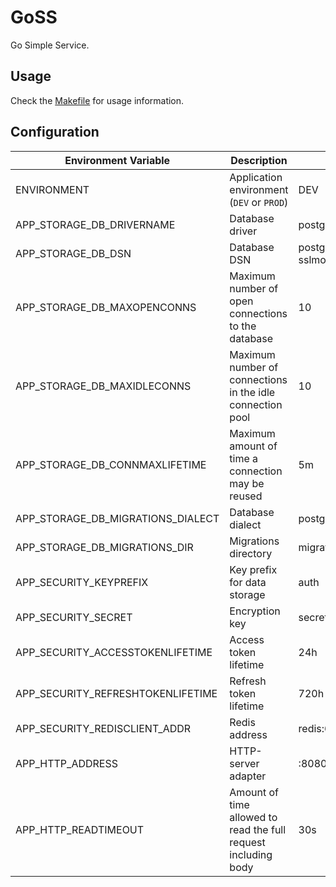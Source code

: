 # GoSS

Go Simple Service.

## Usage

Check the [Makefile](./Makefile) for usage information.

## Configuration

| Environment Variable              | Description                                                    | Example                                                             |
|-----------------------------------|----------------------------------------------------------------|---------------------------------------------------------------------|
| ENVIRONMENT                       | Application environment (`DEV` or `PROD`)                      | DEV                                                                 |
| APP_STORAGE_DB_DRIVERNAME         | Database driver                                                | postgres                                                            |
| APP_STORAGE_DB_DSN                | Database DSN                                                   | postgres://postgres:postgres@postgres:5432/postgres?sslmode=disable |
| APP_STORAGE_DB_MAXOPENCONNS       | Maximum number of open connections to the database             | 10                                                                  |
| APP_STORAGE_DB_MAXIDLECONNS       | Maximum number of connections in the idle connection pool      | 10                                                                  |
| APP_STORAGE_DB_CONNMAXLIFETIME    | Maximum amount of time a connection may be reused              | 5m                                                                  |
| APP_STORAGE_DB_MIGRATIONS_DIALECT | Database dialect                                               | postgres                                                            |
| APP_STORAGE_DB_MIGRATIONS_DIR     | Migrations directory                                           | migrations/dev/postgres                                             |
| APP_SECURITY_KEYPREFIX            | Key prefix for data storage                                    | auth                                                                |
| APP_SECURITY_SECRET               | Encryption key                                                 | secret                                                              |
| APP_SECURITY_ACCESSTOKENLIFETIME  | Access token lifetime                                          | 24h                                                                 |
| APP_SECURITY_REFRESHTOKENLIFETIME | Refresh token lifetime                                         | 720h                                                                |
| APP_SECURITY_REDISCLIENT_ADDR     | Redis address                                                  | redis:6379                                                          |
| APP_HTTP_ADDRESS                  | HTTP-server adapter                                            | :8080                                                               |
| APP_HTTP_READTIMEOUT              | Amount of time allowed to read the full request including body | 30s                                                                 |
